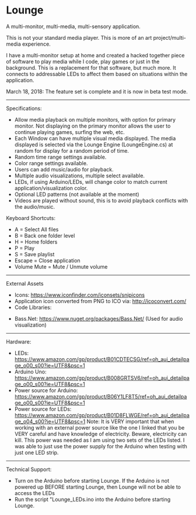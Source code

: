 # Lounge
A multi-monitor, multi-media, multi-sensory application.

This is not your standard media player.  This is more of an art project/multi-media experience.

I have a multi-monitor setup at home and created a hacked together piece of software to play media while I code, play games or just in the background.  This is a replacement for that software, but much more.  It connects to addressable LEDs to affect them based on situations within the application.

March 18, 2018: The feature set is complete and it is now in beta test mode.

------------------------------------------------
Specifications:
* Allow media playback on multiple monitors, with option for primary monitor.  Not displaying on the primary monitor allows the user to continue playing games, surfing the web, etc.
* Each Window can have multiple visual media displayed.  The media displayed is selected via the Lounge Engine (LoungeEngine.cs) at random for display for a random period of time.
* Random time range settings available.
* Color range settings available.
* Users can add music/audio for playback.
* Multiple audio visualizations, multiple select available.
* LEDs, if using Arduino/LEDs, will change color to match current application/visualization color.
* Optional LED patterns (not available at the moment)
* Videos are played without sound, this is to avoid playback conflicts with the audio/music.

Keyboard Shortcuts:
* A = Select All files
* B = Back one folder level
* H = Home folders
* P = Play
* S = Save playlist
* Escape = Close application
* Volume Mute = Mute / Unmute volume

------------------------------------------------
External Assets
* Icons: https://www.iconfinder.com/iconsets/snipicons
* Application icon converted from PNG to ICO via: http://icoconvert.com/
* Code Libraries:
 - Bass.Net:  https://www.nuget.org/packages/Bass.Net/  (Used for audio visualization)

------------------------------------------------
Hardware: 
 - LEDs: https://www.amazon.com/gp/product/B01CDTECSG/ref=oh_aui_detailpage_o00_s00?ie=UTF8&psc=1
 - Arduino Uno: https://www.amazon.com/gp/product/B008GRTSV6/ref=oh_aui_detailpage_o00_s00?ie=UTF8&psc=1
 - Power source for Arduino: https://www.amazon.com/gp/product/B06Y1LF8T5/ref=oh_aui_detailpage_o00_s00?ie=UTF8&psc=1   
 - Power source for LEDs: https://www.amazon.com/gp/product/B01D8FLWGE/ref=oh_aui_detailpage_o04_s00?ie=UTF8&psc=1
Note: It is VERY important that when working with an external power source like the one I linked that you be VERY careful and have knowledge of electricity.  Beware, electricity can kill.   This power was needed as I am using two sets of the LEDs listed.  I was able to just use the power supply for the Arduino when testing with just one LED strip.

------------------------------------------------
Technical Support:
* Turn on the Arduino before starting Lounge. If the Arduino is not powered up BEFORE starting Lounge, then Lounge will not be able to access the LEDs
* Run the script "Lounge_LEDs.ino into the Arduino before starting Lounge.
